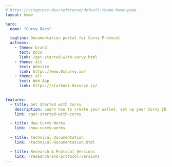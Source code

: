 ```yaml
---
# https://vitepress.dev/reference/default-theme-home-page
layout: home

hero:
  name: "Curvy Docs"

  tagline: Documentation portal for Curvy Protocol
  actions:
    - theme: brand
      text: Docs 
      link: /get-started-with-curvy.html
    - theme: alt
      text: Website 
      link: https://www.0xcurvy.io/
    - theme: alt
      text: Web App
      link: https://starknet.0xcurvy.io/
  

features:
  - title: Get Started with Curvy
    description: Learn how to create your wallet, set up your Curvy ID, and start sending and receiving assets privately.
    link: /get-started-with-curvy

  - title: How Curvy Works
    link: /how-curvy-works
    
  - title: Technical Documentation
    link: /technical-documentation.html

  - title: Research & Protocol Versions
    link: /research-and-protocol-versions  
---
```



